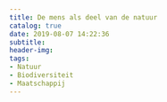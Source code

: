 ```yaml
---
title: De mens als deel van de natuur
catalog: true
date: 2019-08-07 14:22:36
subtitle:
header-img:
tags:
- Natuur
- Biodiversiteit
- Maatschappij
---
```

